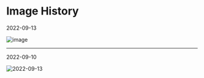 # Image History

2022-09-13

![image](https://user-images.githubusercontent.com/185555/189828573-ddedac39-7a54-4619-a325-e1c692bfde7d.png)




----

2022-09-10

![2022-09-13](https://user-images.githubusercontent.com/185555/189826184-4d5ed382-184a-459a-8066-3f1caecd4ed8.png)

